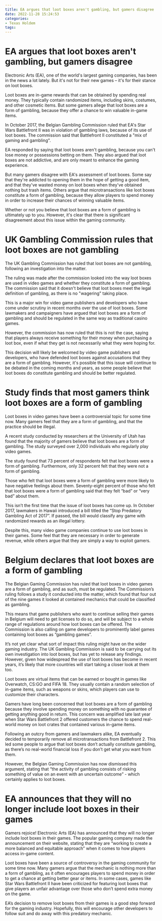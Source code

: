 ```yaml
---
title: EA argues that loot boxes aren't gambling, but gamers disagree
date: 2022-11-28 15:24:53
categories:
- Texas Holdem
tags:
---
```



#  EA argues that loot boxes aren't gambling, but gamers disagree

Electronic Arts (EA), one of the world's largest gaming companies, has been in the news a lot lately. But it's not for their new games – it's for their stance on loot boxes.

Loot boxes are in-game rewards that can be obtained by spending real money. They typically contain randomized items, including skins, costumes, and other cosmetic items. But some gamers allege that loot boxes are a form of gambling, because they offer a chance to win valuable in-game items.

In October 2017, the Belgian Gambling Commission ruled that EA's Star Wars Battlefront II was in violation of gambling laws, because of its use of loot boxes. The commission said that Battlefront II constituted a "mix of gaming and gambling".

EA responded by saying that loot boxes aren't gambling, because you can't lose money or possessions betting on them. They also argued that loot boxes are not addictive, and are only meant to enhance the gaming experience.

But many gamers disagree with EA's assessment of loot boxes. Some say that they're addicted to opening them in the hope of getting a good item, and that they've wasted money on loot boxes when they've obtained nothing but trash items. Others argue that microtransactions like loot boxes constitute a form of gambling, because they allow players to spend money in order to increase their chances of winning valuable items.

Whether or not you believe that loot boxes are a form of gambling is ultimately up to you. However, it's clear that there is significant disagreement about this issue within the gaming community.

#  UK Gambling Commission rules that loot boxes are not gambling

The UK Gambling Commission has ruled that loot boxes are not gambling, following an investigation into the matter.

The ruling was made after the commission looked into the way loot boxes are used in video games and whether they constitute a form of gambling. The commission said that it doesn't believe that loot boxes meet the legal definition of gambling, as there is no "wagering" taking place.

This is a major win for video game publishers and developers who have come under scrutiny in recent months over the use of loot boxes. Some lawmakers and campaigners have argued that loot boxes are a form of gambling and should be regulated in the same way as traditional casino games.

However, the commission has now ruled that this is not the case, saying that players always receive something for their money when purchasing a loot box, even if what they get is not necessarily what they were hoping for.

This decision will likely be welcomed by video game publishers and developers, who have defended loot boxes against accusations that they are a form of gambling. However, it's possible that this issue will continue to be debated in the coming months and years, as some people believe that loot boxes do constitute gambling and should be better regulated.

#  Study finds that most gamers think loot boxes are a form of gambling

Loot boxes in video games have been a controversial topic for some time now. Many gamers feel that they are a form of gambling, and that the practice should be illegal.

A recent study conducted by researchers at the University of Utah has found that the majority of gamers believe that loot boxes are a form of gambling. The study surveyed over 2,000 individuals who regularly play video games.

The study found that 73 percent of respondents felt that loot boxes were a form of gambling. Furthermore, only 32 percent felt that they were not a form of gambling.

Those who felt that loot boxes were a form of gambling were more likely to have negative feelings about them. Seventy-eight percent of those who felt that loot boxes were a form of gambling said that they felt “bad” or “very bad” about them.

This isn’t the first time that the issue of loot boxes has come up. In October 2017, lawmakers in Hawaii introduced a bill titled the “Stop Predatory Gambling Act of 2017”. If passed, the bill would classify any game with randomized rewards as an illegal lottery.

Despite this, many video game companies continue to use loot boxes in their games. Some feel that they are necessary in order to generate revenue, while others argue that they are simply a way to exploit gamers.

#  Belgium declares that loot boxes are a form of gambling

The Belgian Gaming Commission has ruled that loot boxes in video games are a form of gambling, and as such, must be regulated. The Commission’s ruling follows a study it conducted into the matter, which found that four out of the nine games it looked at contained mechanics that could be classified as gambling.

This means that game publishers who want to continue selling their games in Belgium will need to get licenses to do so, and will be subject to a whole range of regulations around how loot boxes can be offered. The Commission is also calling on game developers to prominently label games containing loot boxes as “gambling games”.

It’s not yet clear what sort of impact this ruling might have on the wider gaming industry. The UK Gambling Commission is said to be carrying out its own investigation into loot boxes, but has yet to release any findings. However, given how widespread the use of loot boxes has become in recent years, it’s likely that more countries will start taking a closer look at them too.

Loot boxes are virtual items that can be earned or bought in games like Overwatch, CS:GO and FIFA 18. They usually contain a random selection of in-game items, such as weapons or skins, which players can use to customize their characters.

Gamers have long been concerned that loot boxes are a form of gambling because they involve spending money on something with no guarantee of getting anything good in return. This concern was amplified late last year when Star Wars Battlefront 2 offered customers the chance to spend real-world money on loot crates that contained various in-game items.

Following an outcry from gamers and lawmakers alike, EA eventually decided to temporarily remove all microtransactions from Battlefront 2. This led some people to argue that loot boxes don’t actually constitute gambling, as there’s no real-world financial loss if you don’t get what you want from them.

However, the Belgian Gaming Commission has now dismissed this argument, stating that “the activity of gambling consists of risking something of value on an event with an uncertain outcome” - which certainly applies to loot boxes.

#  EA announces that they will no longer include loot boxes in their games

Gamers rejoice! Electronic Arts (EA) has announced that they will no longer include loot boxes in their games. The popular gaming company made the announcement on their website, stating that they are “working to create a more balanced and equitable approach” when it comes to how players access in-game content.

Loot boxes have been a source of controversy in the gaming community for some time now. Many gamers argue that the mechanic is nothing more than a form of gambling, as it often encourages players to spend money in order to get a chance at getting better gear or items. In some cases, games like Star Wars Battlefront II have been criticized for featuring loot boxes that give players an unfair advantage over those who don’t spend extra money on the game.

EA’s decision to remove loot boxes from their games is a good step forward for the gaming industry. Hopefully, this will encourage other developers to follow suit and do away with this predatory mechanic.